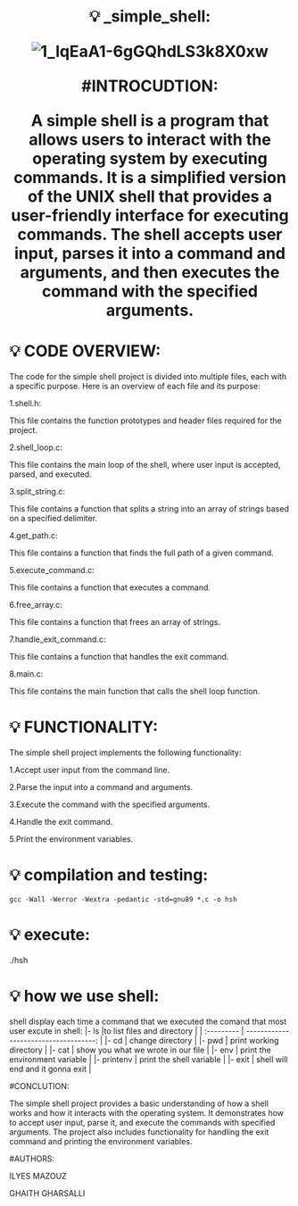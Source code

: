 <h1 align="center">
    💡 _simple_shell:
<p align="center">
    </p>

![1_lqEaA1-6gGQhdLS3k8X0xw](https://user-images.githubusercontent.com/31927278/182706961-e087c64e-9d7b-40db-a931-67009dc34089.gif)

#INTROCUDTION:

A simple shell is a program that allows users to interact with the operating system by executing commands.
It is a simplified version of the UNIX shell that provides a user-friendly interface for executing commands. The shell accepts user input, parses it into a command and arguments, and then executes the command with the specified arguments.




# :bulb: CODE OVERVIEW:

The code for the simple shell project is divided into multiple files, each with a specific purpose. Here is an overview of each file and its purpose:

1.shell.h:

This file contains the function prototypes and header files required for the project.

2.shell_loop.c:

This file contains the main loop of the shell, where user input is accepted, parsed, and executed.

3.split_string.c:

This file contains a function that splits a string into an array of strings based on a specified delimiter.

4.get_path.c:

This file contains a function that finds the full path of a given command.

5.execute_command.c:

This file contains a function that executes a command.

6.free_array.c:

This file contains a function that frees an array of strings.

7.handle_exit_command.c:

This file contains a function that handles the exit command.

8.main.c:

This file contains the main function that calls the shell loop function.




# :bulb: FUNCTIONALITY:

The simple shell project implements the following functionality:

1.Accept user input from the command line.

2.Parse the input into a command and arguments.

3.Execute the command with the specified arguments.

4.Handle the exit command.

5.Print the environment variables.



# :bulb: compilation and testing:

```{r mon_bloc, echo = FALSE, WARNING = TRUE}
gcc -Wall -Werror -Wextra -pedantic -std=gnu89 *.c -o hsh
```
# :bulb: execute:

./hsh
# :bulb: how we use shell:

shell display each time a command that we executed
 the comand that most user excute in shell:
|- ls        |to list files and directory            |
| :--------- | ------------------------------------: |
|- cd        | change directory                      |
|- pwd       | print working directory               |
|- cat       | show you what we wrote in our file    |
|- env       | print the environment variable        |
|- printenv  | print the shell variable              |
|- exit      | shell will end and it gonna exit      |




#CONCLUTION:

The simple shell project provides a basic understanding of how a shell works and how it interacts with the operating system.
It demonstrates how to accept user input, parse it, and execute the commands with specified arguments.
The project also includes functionality for handling the exit command and printing the environment variables.



#AUTHORS:

ILYES MAZOUZ

GHAITH GHARSALLI

